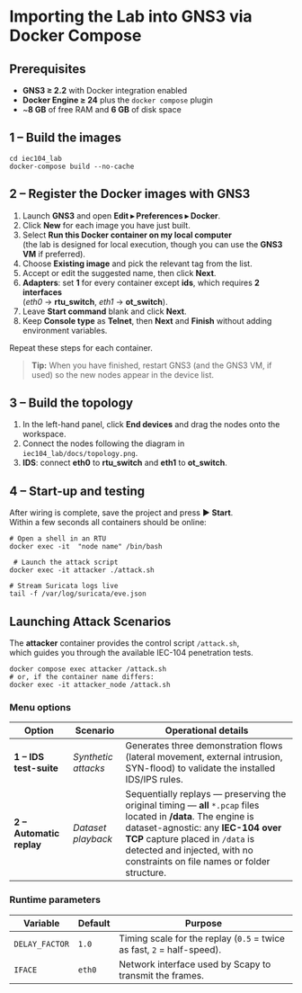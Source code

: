 # Importing the Lab into GNS3 via Docker Compose

## Prerequisites

* **GNS3 ≥ 2.2** with Docker integration enabled  
* **Docker Engine ≥ 24** plus the `docker compose` plugin  
* ~**8 GB** of free RAM and **6 GB** of disk space

## 1 – Build the images

    cd iec104_lab
    docker-compose build --no-cache

## 2 – Register the Docker images with GNS3

1. Launch **GNS3** and open **Edit ▸ Preferences ▸ Docker**.  
2. Click **New** for each image you have just built.  
3. Select **Run this Docker container on my local computer**  
   (the lab is designed for local execution, though you can use the **GNS3 VM** if preferred).  
4. Choose **Existing image** and pick the relevant tag from the list.  
5. Accept or edit the suggested name, then click **Next**.  
6. **Adapters**: set **1** for every container except **ids**, which requires **2 interfaces**  
   (*eth0* → **rtu_switch**, *eth1* → **ot_switch**).  
7. Leave **Start command** blank and click **Next**.  
8. Keep **Console type** as **Telnet**, then **Next** and **Finish** without adding environment variables.  

Repeat these steps for each container.

> **Tip:** When you have finished, restart GNS3 (and the GNS3 VM, if used) so the new nodes appear in the device list.

## 3 – Build the topology

1. In the left-hand panel, click **End devices** and drag the nodes onto the workspace.  
2. Connect the nodes following the diagram in `iec104_lab/docs/topology.png`.  
3. **IDS**: connect **eth0** to **rtu_switch** and **eth1** to **ot_switch**.

## 4 – Start-up and testing

After wiring is complete, save the project and press **▶ Start**.  
Within a few seconds all containers should be online:

    # Open a shell in an RTU
    docker exec -it  "node name" /bin/bash

     # Launch the attack script
    docker exec -it attacker ./attack.sh
    
    # Stream Suricata logs live
    tail -f /var/log/suricata/eve.json

## Launching Attack Scenarios

The **attacker** container provides the control script `/attack.sh`,  
which guides you through the available IEC-104 penetration tests.

    docker compose exec attacker /attack.sh
    # or, if the container name differs:
    docker exec -it attacker_node /attack.sh

### Menu options

| Option | Scenario            | Operational details |
|--------|---------------------|---------------------|
| **1 – IDS test-suite** | *Synthetic attacks* | Generates three demonstration flows (lateral movement, external intrusion, SYN-flood) to validate the installed IDS/IPS rules. |
| **2 – Automatic replay** | *Dataset playback* | Sequentially replays — preserving the original timing — **all** `*.pcap` files located in **/data**. The engine is dataset-agnostic: any **IEC-104 over TCP** capture placed in `/data` is detected and injected, with no constraints on file names or folder structure. |

### Runtime parameters

| Variable        | Default | Purpose |
|-----------------|---------|---------|
| `DELAY_FACTOR`  | `1.0`   | Timing scale for the replay (`0.5` = twice as fast, `2` = half-speed). |
| `IFACE`         | `eth0`  | Network interface used by Scapy to transmit the frames. |